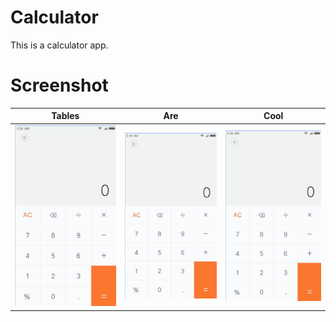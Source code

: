 # Calculator

This is a calculator app.

# Screenshot

| Tables        | Are           | Cool  |
| :-------------: |:-------------:| :-----:|
| ![alt text](https://github.com/kkiyer16/Calculator/blob/master/calculator.jpg)| ![alt text](https://github.com/kkiyer16/Calculator/blob/master/calculator.jpg) | ![alt text](https://github.com/kkiyer16/Calculator/blob/master/calculator.jpg) |

